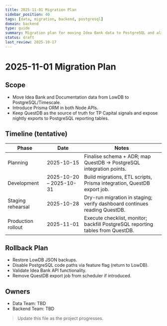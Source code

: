 ```yaml
---
title: 2025-11-01 Migration Plan
sidebar_position: 40
tags: [data, migration, backend, postgresql]
domain: backend
type: guide
summary: Migration plan for moving Idea Bank data to PostgreSQL and aligning QuestDB exports
status: draft
last_review: 2025-10-17
---
```


# 2025-11-01 Migration Plan

## Scope

- Move Idea Bank and Documentation data from LowDB to PostgreSQL/Timescale.
- Introduce Prisma ORM in both Node APIs.
- Keep QuestDB as the source of truth for TP Capital signals and expose nightly exports to PostgreSQL reporting tables.

## Timeline (tentative)

| Phase | Date | Notes |
|-------|------|-------|
| Planning | 2025-10-15 | Finalise schema + ADR; map QuestDB → PostgreSQL integration points. |
| Development | 2025-10-20 – 2025-10-31 | Build migrations, ETL scripts, Prisma integration, QuestDB export job. |
| Staging rehearsal | 2025-10-28 | Dry-run migration in staging; verify dashboard continues reading QuestDB. |
| Production rollout | 2025-11-01 | Execute checklist, monitor; backfill PostgreSQL reporting tables from QuestDB. |

## Rollback Plan

- Restore LowDB JSON backups.
- Disable PostgreSQL code paths via feature flag (return to LowDB).
- Validate Idea Bank API functionality.
- Remove QuestDB export job from scheduler if introduced.

## Owners

- Data Team: TBD
- Backend Team: TBD

> Update this file as the project progresses.
